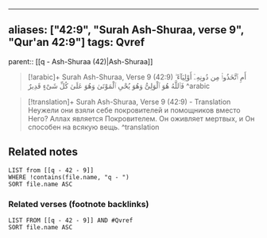 
---
aliases: ["42:9", "Surah Ash-Shuraa, verse 9", "Qur'an 42:9"]
tags: Qvref
---

parent:: [[q - Ash-Shuraa (42)|Ash-Shuraa]]

> [!arabic]+ Surah Ash-Shuraa, Verse 9 (42:9)
> <span class="quran-arabic">أَمِ ٱتَّخَذُوا۟ مِن دُونِهِۦٓ أَوْلِيَآءَ ۖ فَٱللَّهُ هُوَ ٱلْوَلِىُّ وَهُوَ يُحْىِ ٱلْمَوْتَىٰ وَهُوَ عَلَىٰ كُلِّ شَىْءٍ قَدِيرٌ</span>
^arabic

> [!translation]+ Surah Ash-Shuraa, Verse 9 (42:9) - Translation
> Неужели они взяли себе покровителей и помощников вместо Него? Аллах является Покровителем. Он оживляет мертвых, и Он способен на всякую вещь.
^translation



## Related notes
```dataview
LIST from [[q - 42 - 9]]
WHERE !contains(file.name, "q - ")
SORT file.name ASC
```

### Related verses (footnote backlinks)
```dataview
LIST FROM [[q - 42 - 9]] AND #Qvref
SORT file.name ASC
```

